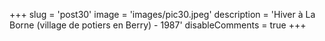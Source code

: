 +++
slug = 'post30'
image = 'images/pic30.jpeg'
description = 'Hiver à La Borne (village de potiers en Berry) - 1987'
disableComments = true
+++